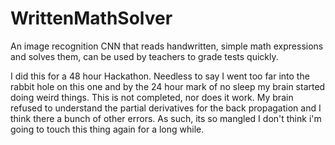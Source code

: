 # WrittenMathSolver
An image recognition CNN that reads handwritten, simple math expressions and solves them, can be used by teachers to grade tests quickly.

I did this for a 48 hour Hackathon. Needless to say I went too far into the rabbit hole on this one and by the 24 hour mark of no sleep my brain started doing weird things. This is not completed, nor does it work. My brain refused to understand the partial derivatives for the back propagation and I think there a bunch of other errors. As such, its so mangled I don't think i'm going to touch this thing again for a long while.

